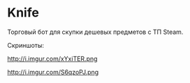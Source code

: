 # Knife

Торговый бот для скупки дешевых предметов с ТП Steam.

Скриншоты:

http://i.imgur.com/xYxiTER.png

http://i.imgur.com/S6qzoPJ.png

